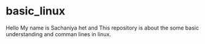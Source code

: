 # basic_linux
Hello My name is Sachaniya het and This repository is about the some basic understanding and comman lines in linux.

